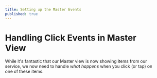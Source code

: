 ```yaml
---
title: Setting up the Master Events
published: true
---
```


# Handling Click Events in Master View

While it's fantastic that our Master view is now showing items from our service, we now need to handle _what happens_ when you click (or tap) on one of these items.

